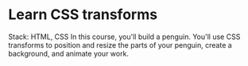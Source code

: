 # Learn CSS transforms 
Stack: HTML, CSS
In this course, you'll build a penguin. You'll use CSS transforms to position and resize the parts of your penguin, create a background, and animate your work.